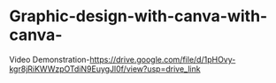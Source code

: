 # Graphic-design-with-canva-with-canva-
Video Demonstration-https://drive.google.com/file/d/1pHOvy-kgr8jRiKWWzpOTdiN9EuygJl0f/view?usp=drive_link

